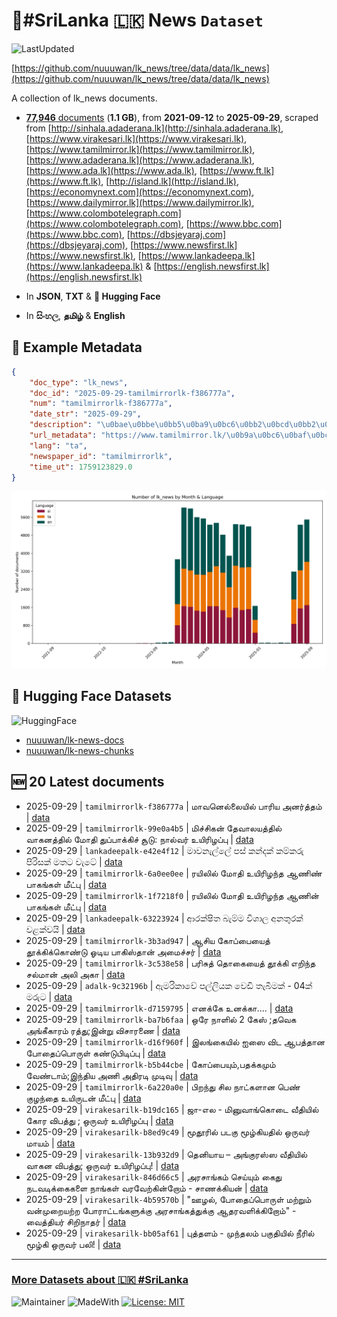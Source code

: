 # 📄#SriLanka 🇱🇰 News `Dataset`

![LastUpdated](https://img.shields.io/badge/last_updated-2025--09--29_11:21:18-green)

[https://github.com/nuuuwan/lk_news/tree/data/data/lk_news](https://github.com/nuuuwan/lk_news/tree/data/data/lk_news)

A collection of lk_news documents.

- [**77,946** documents](https://github.com/nuuuwan/lk_news/tree/data/data/lk_news) (**1.1 GB**), from **2021-09-12** to **2025-09-29**, scraped from [http://sinhala.adaderana.lk](http://sinhala.adaderana.lk), [https://www.virakesari.lk](https://www.virakesari.lk), [https://www.tamilmirror.lk](https://www.tamilmirror.lk), [https://www.adaderana.lk](https://www.adaderana.lk), [https://www.ada.lk](https://www.ada.lk), [https://www.ft.lk](https://www.ft.lk), [http://island.lk](http://island.lk), [https://economynext.com](https://economynext.com), [https://www.dailymirror.lk](https://www.dailymirror.lk), [https://www.colombotelegraph.com](https://www.colombotelegraph.com), [https://www.bbc.com](https://www.bbc.com), [https://dbsjeyaraj.com](https://dbsjeyaraj.com), [https://www.newsfirst.lk](https://www.newsfirst.lk), [https://www.lankadeepa.lk](https://www.lankadeepa.lk) & [https://english.newsfirst.lk](https://english.newsfirst.lk)

- In **JSON**, **TXT** & **🤗 Hugging Face**

- In **සිංහල**, **தமிழ்** & **English**

## 📝 Example Metadata

```json
{
    "doc_type": "lk_news",
    "doc_id": "2025-09-29-tamilmirrorlk-f386777a",
    "num": "tamilmirrorlk-f386777a",
    "date_str": "2025-09-29",
    "description": "\u0bae\u0bbe\u0bb5\u0ba9\u0bc6\u0bb2\u0bcd\u0bb2\u0bc8\u0baf\u0bbf\u0bb2\u0bcd \u0baa\u0bbe\u0bb0\u0bbf\u0baf \u0b85\u0ba9\u0bb0\u0bcd\u0ba4\u0bcd\u0ba4\u0bae\u0bcd",
    "url_metadata": "https://www.tamilmirror.lk/\u0b9a\u0bc6\u0baf\u0bcd\u0ba4\u0bbf\u0b95\u0bb3\u0bcd/\u0bae\u0bbe\u0bb5\u0ba9\u0bc6\u0bb2\u0bcd\u0bb2\u0bc8\u0baf\u0bbf\u0bb2\u0bcd-\u0baa\u0bbe\u0bb0\u0bbf\u0baf-\u0b85\u0ba9\u0bb0\u0bcd\u0ba4\u0bcd\u0ba4\u0bae\u0bcd/175-365462",
    "lang": "ta",
    "newspaper_id": "tamilmirrorlk",
    "time_ut": 1759123829.0
}
```

![Chart](https://raw.githubusercontent.com/nuuuwan/lk_news/refs/heads/data/data/lk_news/docs_by_month_and_lang.png)

## 🤗 Hugging Face Datasets

![HuggingFace](https://img.shields.io/badge/-HuggingFace-FDEE21?style=for-the-badge&logo=HuggingFace)

- [nuuuwan/lk-news-docs](https://huggingface.co/datasets/nuuuwan/lk-news-docs)
- [nuuuwan/lk-news-chunks](https://huggingface.co/datasets/nuuuwan/lk-news-chunks)

## 🆕 20 Latest documents

- 2025-09-29 | `tamilmirrorlk-f386777a` | மாவனெல்லையில் பாரிய அனர்த்தம் | [data](https://github.com/nuuuwan/lk_news/tree/data/data/lk_news/2020s/2025/2025-09-29-tamilmirrorlk-f386777a)
- 2025-09-29 | `tamilmirrorlk-99e0a4b5` | மிச்சிகன் தேவாலயத்தில் வாகனத்தில் மோதி துப்பாக்கிச் சூடு:  நால்வர் உயிரிழப்பு | [data](https://github.com/nuuuwan/lk_news/tree/data/data/lk_news/2020s/2025/2025-09-29-tamilmirrorlk-99e0a4b5)
- 2025-09-29 | `lankadeepalk-e42e4f12` | මාවනැල්ලේ පස් කන්දක් කම්කරු පිරිසක් මතට වැටේ | [data](https://github.com/nuuuwan/lk_news/tree/data/data/lk_news/2020s/2025/2025-09-29-lankadeepalk-e42e4f12)
- 2025-09-29 | `tamilmirrorlk-6a0ee0ee` | ரயிலில் மோதி உயிரிழந்த ஆணிண் பாகங்கள் மீட்பு | [data](https://github.com/nuuuwan/lk_news/tree/data/data/lk_news/2020s/2025/2025-09-29-tamilmirrorlk-6a0ee0ee)
- 2025-09-29 | `tamilmirrorlk-1f7218f0` | ரயிலில் மோதி உயிரிழந்த ஆணின் பாகங்கள் மீட்பு | [data](https://github.com/nuuuwan/lk_news/tree/data/data/lk_news/2020s/2025/2025-09-29-tamilmirrorlk-1f7218f0)
- 2025-09-29 | `lankadeepalk-63223924` | ආරක්ෂිත බැම්ම විශාල  අනතුරක්  වළක්වයි | [data](https://github.com/nuuuwan/lk_news/tree/data/data/lk_news/2020s/2025/2025-09-29-lankadeepalk-63223924)
- 2025-09-29 | `tamilmirrorlk-3b3ad947` | ஆசிய கோப்பையைத் தூக்கிக்கொண்டு ஓடிய பாகிஸ்தான் அமைச்சர் | [data](https://github.com/nuuuwan/lk_news/tree/data/data/lk_news/2020s/2025/2025-09-29-tamilmirrorlk-3b3ad947)
- 2025-09-29 | `tamilmirrorlk-3c538e58` | பரிசுத் தொகையைத் தூக்கி எறிந்த சல்மான் அலி அகா | [data](https://github.com/nuuuwan/lk_news/tree/data/data/lk_news/2020s/2025/2025-09-29-tamilmirrorlk-3c538e58)
- 2025-09-29 | `adalk-9c32196b` | ඇමරිකාවේ පල්ලියක වෙඩි තැබීමක් - 04ක් මරුට | [data](https://github.com/nuuuwan/lk_news/tree/data/data/lk_news/2020s/2025/2025-09-29-adalk-9c32196b)
- 2025-09-29 | `tamilmirrorlk-d7159795` | எனக்கே உனக்கா.... | [data](https://github.com/nuuuwan/lk_news/tree/data/data/lk_news/2020s/2025/2025-09-29-tamilmirrorlk-d7159795)
- 2025-09-29 | `tamilmirrorlk-ba7b6faa` | ஒரே நாளில் 2 கேஸ் ;தவெக அங்கீகாரம் ரத்து;இன்று விசாரணை | [data](https://github.com/nuuuwan/lk_news/tree/data/data/lk_news/2020s/2025/2025-09-29-tamilmirrorlk-ba7b6faa)
- 2025-09-29 | `tamilmirrorlk-d16f960f` | இலங்கையில் ஐஸை விட ஆபத்தான போதைப்பொருள் கண்டுபிடிப்பு | [data](https://github.com/nuuuwan/lk_news/tree/data/data/lk_news/2020s/2025/2025-09-29-tamilmirrorlk-d16f960f)
- 2025-09-29 | `tamilmirrorlk-b5b44cbe` | கோப்பையும்,பதக்கமும் வேண்டாம்;இந்திய அணி அதிரடி முடிவு | [data](https://github.com/nuuuwan/lk_news/tree/data/data/lk_news/2020s/2025/2025-09-29-tamilmirrorlk-b5b44cbe)
- 2025-09-29 | `tamilmirrorlk-6a220a0e` | பிறந்து சில நாட்களான பெண் குழந்தை உயிருடன் மீட்பு | [data](https://github.com/nuuuwan/lk_news/tree/data/data/lk_news/2020s/2025/2025-09-29-tamilmirrorlk-6a220a0e)
- 2025-09-29 | `virakesarilk-b19dc165` | ஜா-எல - மினுவாங்கொடை வீதியில் கோர விபத்து ;  ஒருவர் உயிரிழப்பு | [data](https://github.com/nuuuwan/lk_news/tree/data/data/lk_news/2020s/2025/2025-09-29-virakesarilk-b19dc165)
- 2025-09-29 | `virakesarilk-b8ed9c49` | மூதூரில் படகு மூழ்கியதில் ஒருவர் மாயம் | [data](https://github.com/nuuuwan/lk_news/tree/data/data/lk_news/2020s/2025/2025-09-29-virakesarilk-b8ed9c49)
- 2025-09-29 | `virakesarilk-13b932d9` | தெனியாய – அங்குரஸ்ஸ வீதியில் வாகன விபத்து; ஒருவர் உயிரிழப்பு! | [data](https://github.com/nuuuwan/lk_news/tree/data/data/lk_news/2020s/2025/2025-09-29-virakesarilk-13b932d9)
- 2025-09-29 | `virakesarilk-846d66c5` | அரசாங்கம் செய்யும் கைது நடவடிக்கைகளை நாங்கள் வரவேற்கின்றோம் - சாணக்கியன் | [data](https://github.com/nuuuwan/lk_news/tree/data/data/lk_news/2020s/2025/2025-09-29-virakesarilk-846d66c5)
- 2025-09-29 | `virakesarilk-4b59570b` | "ஊழல், போதைப்பொருள் மற்றும் வன்முறையற்ற போராட்டங்களுக்கு அரசாங்கத்துக்கு ஆதரவளிக்கிறோம்" - வைத்தியர் சிறிநாதர் | [data](https://github.com/nuuuwan/lk_news/tree/data/data/lk_news/2020s/2025/2025-09-29-virakesarilk-4b59570b)
- 2025-09-29 | `virakesarilk-bb05af61` | புத்தளம் - முந்தலம் பகுதியில் நீரில் மூழ்கி ஒருவர் பலி! | [data](https://github.com/nuuuwan/lk_news/tree/data/data/lk_news/2020s/2025/2025-09-29-virakesarilk-bb05af61)

---

### [More Datasets about 🇱🇰 #SriLanka](https://github.com/nuuuwan/lk_datasets)

![Maintainer](https://img.shields.io/badge/maintainer-nuuuwan-red)
![MadeWith](https://img.shields.io/badge/made_with-python-blue)
[![License: MIT](https://img.shields.io/badge/License-MIT-yellow.svg)](https://opensource.org/licenses/MIT)

